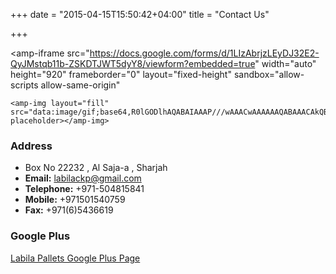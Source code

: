 +++
date = "2015-04-15T15:50:42+04:00"
title = "Contact Us"

+++

<amp-iframe 
    src="https://docs.google.com/forms/d/1LIzAbrjzLEyDJ32E2-QyJMstqb11b-ZSKDTJWT5dyY8/viewform?embedded=true" width="auto"
    height="920"
    frameborder="0"
    layout="fixed-height"
    sandbox="allow-scripts allow-same-origin"
>
    <amp-img layout="fill" src="data:image/gif;base64,R0lGODlhAQABAIAAAP///wAAACwAAAAAAQABAAACAkQBADs=" placeholder></amp-img>
</amp-iframe>

### Address

- Box No 22232 , Al Saja-a , Sharjah
- **Email:** labilackp@gmail.com
- **Telephone:** +971-504815841
- **Mobile:** +971501540759
- **Fax:** +971(6)5436619

### Google Plus

<a class="btn btn-lg btn-danger" href="https://plus.google.com/+Labilapallets">Labila Pallets Google Plus Page</a>


